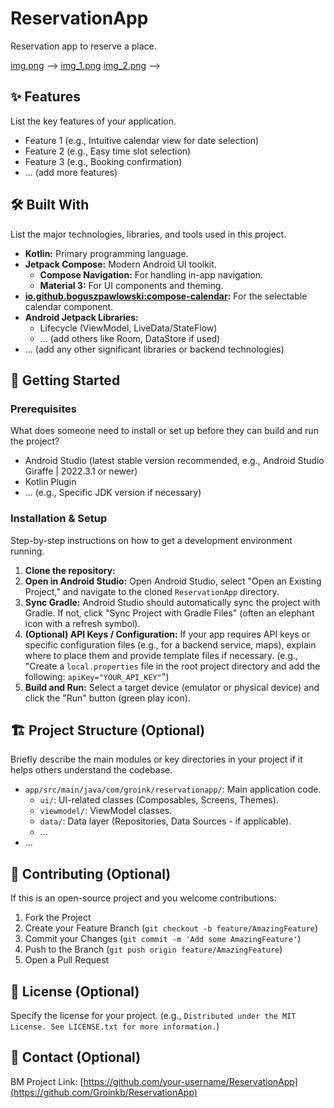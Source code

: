 # ReservationApp

Reservation app to reserve a place. 


[img.png](img.png) -->
[img_1.png](img_1.png) 
[img_2.png](img_2.png) -->

## ✨ Features

List the key features of your application.
*   Feature 1 (e.g., Intuitive calendar view for date selection)
*   Feature 2 (e.g., Easy time slot selection)
*   Feature 3 (e.g., Booking confirmation)
*   ... (add more features)

## 🛠️ Built With

List the major technologies, libraries, and tools used in this project.
*   **Kotlin:** Primary programming language.
*   **Jetpack Compose:** Modern Android UI toolkit.
    *   **Compose Navigation:** For handling in-app navigation.
    *   **Material 3:** For UI components and theming.
*   **[io.github.boguszpawlowski:compose-calendar](https://github.com/boguszpawlowski/compose-calendar):** For the selectable calendar component.
*   **Android Jetpack Libraries:**
    *   Lifecycle (ViewModel, LiveData/StateFlow)
    *   ... (add others like Room, DataStore if used)
*   ... (add any other significant libraries or backend technologies)

## 🚀 Getting Started

### Prerequisites

What does someone need to install or set up before they can build and run the project?
*   Android Studio (latest stable version recommended, e.g., Android Studio Giraffe | 2022.3.1 or newer)
*   Kotlin Plugin
*   ... (e.g., Specific JDK version if necessary)

### Installation & Setup

Step-by-step instructions on how to get a development environment running.
1.  **Clone the repository:**
2.  **Open in Android Studio:**
    Open Android Studio, select "Open an Existing Project," and navigate to the cloned `ReservationApp` directory.
3.  **Sync Gradle:**
    Android Studio should automatically sync the project with Gradle. If not, click "Sync Project with Gradle Files" (often an elephant icon with a refresh symbol).
4.  **(Optional) API Keys / Configuration:**
    If your app requires API keys or specific configuration files (e.g., for a backend service, maps), explain where to place them and provide template files if necessary.
    (e.g., "Create a `local.properties` file in the root project directory and add the following: `apiKey="YOUR_API_KEY"`")
5.  **Build and Run:**
    Select a target device (emulator or physical device) and click the "Run" button (green play icon).

## 🏗️ Project Structure (Optional)

Briefly describe the main modules or key directories in your project if it helps others understand the codebase.
*   `app/src/main/java/com/groink/reservationapp/`: Main application code.
    *   `ui/`: UI-related classes (Composables, Screens, Themes).
    *   `viewmodel/`: ViewModel classes.
    *   `data/`: Data layer (Repositories, Data Sources - if applicable).
    *   ...
*   ...

## 🤝 Contributing (Optional)

If this is an open-source project and you welcome contributions:
1.  Fork the Project
2.  Create your Feature Branch (`git checkout -b feature/AmazingFeature`)
3.  Commit your Changes (`git commit -m 'Add some AmazingFeature'`)
4.  Push to the Branch (`git push origin feature/AmazingFeature`)
5.  Open a Pull Request

## 📄 License (Optional)

Specify the license for your project.
(e.g., `Distributed under the MIT License. See LICENSE.txt for more information.`)

## 📧 Contact (Optional)

BM
Project Link: [https://github.com/your-username/ReservationApp](https://github.com/Groinkb/ReservationApp)
